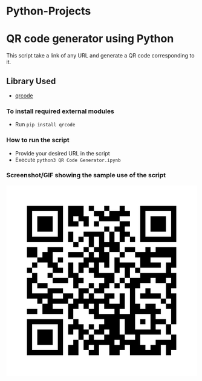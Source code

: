 # Python-Projects

# QR code generator using Python
This script take a link of any URL and generate a QR code corresponding to it.

## Library Used
* [qrcode](https://github.com/lincolnloop/python-qrcode)

### To install required external modules
* Run `pip install qrcode` 

### How to run the script
- Provide your desired URL in the script
- Execute `python3 QR Code Generator.ipynb`

### Screenshot/GIF showing the sample use of the script

![QR code Output](https://github.com/VaibhavGhorpade1999/Python-Projects/blob/main/QR%20Code%20Generator/url_qrcode.jpg)

